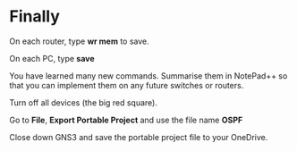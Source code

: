 # Finally

On each router, type **wr mem** to save.

On each PC, type **save**

You have learned many new commands. Summarise them in NotePad++ so that you can implement them on any future switches or routers.

Turn off all devices (the big red square).

Go to **File**, **Export Portable Project** and use the file name **OSPF**

Close down GNS3 and save the portable project file to your OneDrive.

